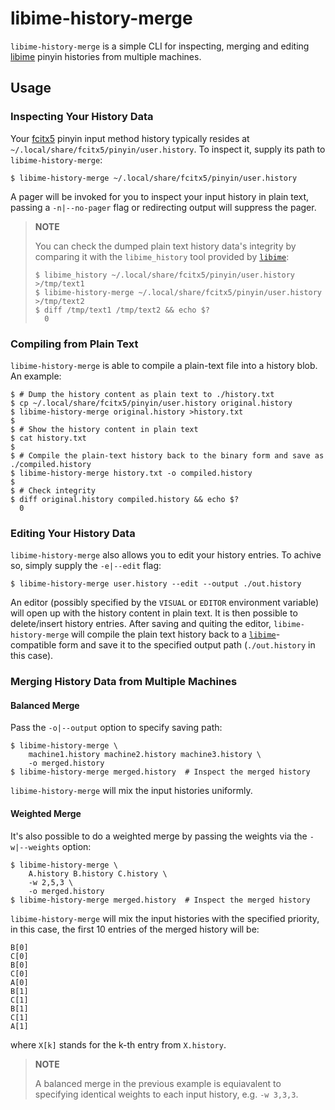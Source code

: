# libime-history-merge

`libime-history-merge` is a simple CLI for inspecting, merging and editing [libime][libime-repo]
pinyin histories from multiple machines.

## Usage

### Inspecting Your History Data

Your [fcitx5][fcitx5-repo] pinyin input method history typically resides at
`~/.local/share/fcitx5/pinyin/user.history`.  To inspect it, supply its path to
`libime-history-merge`:

```shell
$ libime-history-merge ~/.local/share/fcitx5/pinyin/user.history
```

A pager will be invoked for you to inspect your input history in plain text, passing a
`-n|--no-pager` flag or redirecting output will suppress the pager.

> **NOTE**
> 
> You can check the dumped plain text history data's integrity by comparing it with the
> `libime_history` tool provided by [`libime`][libime-repo]:
>
> ```shell
> $ libime_history ~/.local/share/fcitx5/pinyin/user.history >/tmp/text1
> $ libime-history-merge ~/.local/share/fcitx5/pinyin/user.history >/tmp/text2
> $ diff /tmp/text1 /tmp/text2 && echo $?
>   0
> ```

### Compiling from Plain Text

`libime-history-merge` is able to compile a plain-text file into a history blob.  An example:

```shell
$ # Dump the history content as plain text to ./history.txt
$ cp ~/.local/share/fcitx5/pinyin/user.history original.history
$ libime-history-merge original.history >history.txt
$
$ # Show the history content in plain text
$ cat history.txt
$
$ # Compile the plain-text history back to the binary form and save as ./compiled.history
$ libime-history-merge history.txt -o compiled.history
$
$ # Check integrity
$ diff original.history compiled.history && echo $?
  0
```

### Editing Your History Data

`libime-history-merge` also allows you to edit your history entries.  To achive so, simply supply
the `-e|--edit` flag:

```shell
$ libime-history-merge user.history --edit --output ./out.history
```

An editor (possibly specified by the `VISUAL` or `EDITOR` environment variable) will open up with
the history content in plain text.  It is then possible to delete/insert history entries.  After
saving and quiting the editor, `libime-history-merge` will compile the plain text history back to a
[`libime`][libime-repo]-compatible form and save it to the specified output path (`./out.history` in
this case).

### Merging History Data from Multiple Machines

#### Balanced Merge

Pass the `-o|--output` option to specify saving path:

```shell
$ libime-history-merge \
    machine1.history machine2.history machine3.history \
    -o merged.history
$ libime-history-merge merged.history  # Inspect the merged history
```

`libime-history-merge` will mix the input histories uniformly.

#### Weighted Merge

It's also possible to do a weighted merge by passing the weights via the `-w|--weights` option:

```shell
$ libime-history-merge \
    A.history B.history C.history \
    -w 2,5,3 \
    -o merged.history
$ libime-history-merge merged.history  # Inspect the merged history
```

`libime-history-merge` will mix the input histories with the specified priority, in this case, the
first 10 entries of the merged history will be:

```
B[0]
C[0]
B[0]
C[0]
A[0]
B[1]
C[1]
B[1]
C[1]
A[1]
```

where `X[k]` stands for the k-th entry from `X.history`.

> **NOTE**
>
> A balanced merge in the previous example is equiavalent to specifying identical weights to each
> input history, e.g. `-w 3,3,3`.

[fcitx5-repo]: <https://github.com/fcitx/fcitx5>
[libime-repo]: <https://github.com/fcitx/libime>
